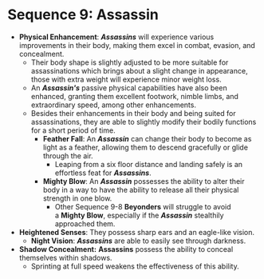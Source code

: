 # Sequence 9: Assassin
- **Physical Enhancement**: _**Assassins**_ will experience various improvements in their body, making them excel in combat, evasion, and concealment.
    - Their body shape is slightly adjusted to be more suitable for assassinations which brings about a slight change in appearance, those with extra weight will experience minor weight loss.
    - An _**Assassin's**_ passive physical capabilities have also been enhanced, granting them excellent footwork, nimble limbs, and extraordinary speed, among other enhancements.
    - Besides their enhancements in their body and being suited for assassinations, they are able to slightly modify their bodily functions for a short period of time.
        - **Feather Fall**: An _**Assassin**_ can change their body to become as light as a feather, allowing them to descend gracefully or glide through the air.
            - Leaping from a six floor distance and landing safely is an effortless feat for _**Assassins**_.
        - **Mighty Blow**: An _**Assassin**_ possesses the ability to alter their body in a way to have the ability to release all their physical strength in one blow.
            - Other Sequence 9-8 **Beyonders** will struggle to avoid a **Mighty Blow**, especially if the _**Assassin**_ stealthily approached them.
- **Heightened Senses**: They possess sharp ears and an eagle-like vision.
    - **Night Vision**: _**Assassins**_ are able to easily see through darkness.
- **Shadow Concealment:** **Assassins** possess the ability to conceal themselves within shadows.
    - Sprinting at full speed weakens the effectiveness of this ability.